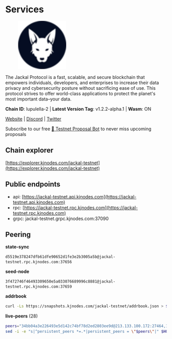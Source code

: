 # Services

<figure><img src="https://raw.githubusercontent.com/kj89/cosmos-images/main/logos/jackal.png" width="150" alt=""><figcaption></figcaption></figure>

The Jackal Protocol is a fast, scalable, and secure blockchain that empowers  individuals, developers, and enterprises to increase their data privacy and  cybersecurity posture without sacrificing ease of use. This protocol strives  to offer world-class applications to protect the planet's most important data–your data.

**Chain ID**: lupulella-2 | **Latest Version Tag**: v1.2.2-alpha.1 | **Wasm**: ON

[Website](https://jackalprotocol.com) | [Discord](https://discord.com/invite/5GKym3p6rj) | [Twitter](https://twitter.com/Jackal_Protocol)



Subscribe to our free [🤖 Testnet Proposal Bot](https://t.me/kjnodes_testnet_proposal_bot) to never miss upcoming proposals


## Chain explorer
[https://explorer.kjnodes.com/jackal-testnet](https://explorer.kjnodes.com/jackal-testnet)

## Public endpoints

* api: [https://jackal-testnet.api.kjnodes.com](https://jackal-testnet.api.kjnodes.com)
* rpc: [https://jackal-testnet.rpc.kjnodes.com](https://jackal-testnet.rpc.kjnodes.com)
* grpc: jackal-testnet.grpc.kjnodes.com:37090

## Peering

**state-sync**

```text
d5519e378247dfb61dfe90652d1fe3e2b3005a5b@jackal-testnet.rpc.kjnodes.com:37656
```

**seed-node**

```text
3f472746f46493309650e5a033076689996c8881@jackal-testnet.rpc.kjnodes.com:37659
```

**addrbook**
```bash
curl -Ls https://snapshots.kjnodes.com/jackal-testnet/addrbook.json > $HOME/.canine/config/addrbook.json
```

**live-peers** (28)
```bash
peers="34bb04a3e226493e5d142c74bf78d2ed2803ee9d@213.133.100.172:27464,11b91d243d43e761c96cfbf49f2f2bd06cce2df8@65.109.23.114:17556,451622fd913f6119a67f67e65f3ab82c3fbea529@78.107.253.133:32656,6c6c7f370febd64447770da8aec0b9d359d61565@65.109.70.23:17556,d5519e378247dfb61dfe90652d1fe3e2b3005a5b@65.109.68.190:37656,e4e93ce4b050c9d821e15b69477f5da706121343@65.109.93.152:31656,712dd67b7abe08577d394e90a4930492c8f7d2ee@65.108.124.219:41656,f3e70d3de1974208af04dac6fabd657ab4abf0ff@65.108.75.107:24656,09d9127972ded9e22f9f11833ed7fcfa149cf1fa@65.109.92.240:19126,5eedbfbe64b942f4ab54db3842acf3bfab034c24@161.97.74.88:46656,0e3058446ee9b1ad449b5d3a60d5c4f92dd3785c@65.109.30.12:56656,4ea723e652f11433734ae2aa6f364ef0510d6636@16.163.74.176:26626,0394449cab5a29f24dd4f37683d3b7622f27c0fc@65.108.206.118:61156,3c6d856a429224201d78c7f28026874d10a27f57@5.75.227.78:26656,344d9c933f936f79f3d62eff5cd0b82775a79dac@162.19.239.230:26656,2cdaa56d0778b20be8430069eefeab2138190355@78.46.106.75:37656,9a2c091798681f89b11f8eea370bf9c6284437c5@167.86.115.183:26656,2ededbdbd98580e22ae8c3676e37b6e1fc1d987b@142.132.248.253:23656,1b191fb9ef837dec648136097f94925a15dd85ab@213.170.135.20:26516,b549c1092e37db22576e31f19cbec4b1b3b36503@116.202.227.117:37656,423f6f98982a368956de9bec807b8fa1ee9c099b@65.108.98.41:37656,d3677c7a3f9ef42d5ba213ae84c4c5749f4ee787@44.204.38.21:26656,5c2a752c9b1952dbed075c56c600c3a79b58c395@195.3.220.57:26906,84af58201840781a0a62449d1dcdb0ad0cf5bdb3@91.223.3.144:26356,a0f726a3dffb45d9cbde0913701bd757fcd7e434@157.90.2.254:36656,fd5b3021fe67406e63c1a3e3e89cb243bc0791c9@65.109.32.174:32656,8a11570dbaa0f4d98ca2ef0ad117e9c1154d81b9@65.108.230.113:19126,80420ad774e622bda8e1dfa9b80da11eee7eed1f@144.126.140.252:29656"
sed -i -e "s|^persistent_peers *=.*|persistent_peers = \"$peers\"|" $HOME/.canine/config/config.toml
```
